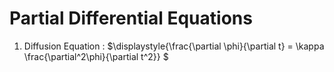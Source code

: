 # Partial Differential Equations

1. Diffusion Equation :                                                                                                                                                          $\displaystyle{\frac{\partial \phi}{\partial t} = \kappa \frac{\partial^2\phi}{\partial t^2}} $
